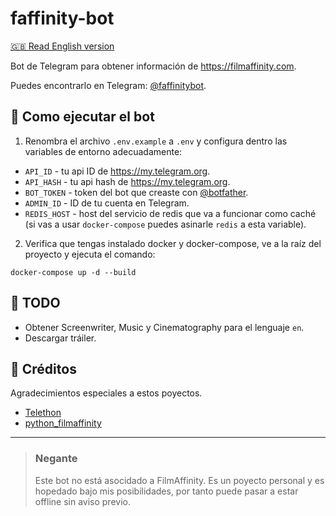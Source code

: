 # faffinity-bot

[🇬🇧 Read English version](/README.md)

Bot de Telegram para obtener información de https://filmaffinity.com.

Puedes encontrarlo en Telegram: [@faffinitybot](https://t.me/faffinitybot).

## 🤖 Como ejecutar el bot

1. Renombra el archivo `.env.example` a `.env` y configura dentro las variables de entorno adecuadamente:

- `API_ID` - tu api ID de https://my.telegram.org.
- `API_HASH` - tu api hash de https://my.telegram.org.
- `BOT_TOKEN` - token del bot que creaste con [@botfather](https://t.me/botfather).
- `ADMIN_ID` - ID de tu cuenta en Telegram.
- `REDIS_HOST` - host del servicio de redis que va a funcionar como caché (si vas a usar `docker-compose` puedes asinarle `redis` a esta variable).

2. Verifica que tengas instalado docker y docker-compose, ve a la raíz del proyecto y ejecuta el comando:

```
docker-compose up -d --build
```

## 📌 TODO

- Obtener Screenwriter, Music y Cinematography para el lenguaje `en`.
- Descargar tráiler.

## 👏 Créditos

Agradecimientos especiales a estos poyectos.

- [Telethon](https://github.com/LonamiWebs/Telethon)
- [python_filmaffinity](https://github.com/sergiormb/python_filmaffinity)

<hr>

>### Negante
>Este bot no está asocidado a FilmAffinity. Es un poyecto personal y es hopedado bajo mis posibilidades, por tanto puede pasar a estar offline sin aviso previo.
